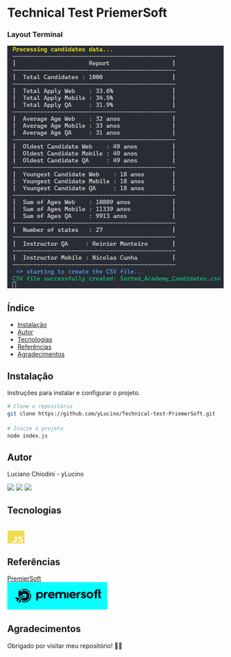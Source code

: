 # Technical Test PriemerSoft

### Layout Terminal
<img src="./design/layoutTerminal.png" alt="imagem do projeto final Desktop">

## Índice

- [Instalação](#instalação)
- [Autor](#autor)
- [Tecnologias](#tecnologias)
- [Referências](#referências)
- [Agradecimentos](#agradecimentos)

## Instalação

Instruções para instalar e configurar o projeto.

```sh
# Clone o repositório
git clone https://github.com/yLucino/Technical-test-PriemerSoft.git

# Inicie o projeto
node index.js
```

## Autor

Luciano Chiodini - yLucino
<div> 
  <a href
="https://www.instagram.com/luci_ano_chi/" target="_blank"><img src="https://img.shields.io/badge/-Instagram-%23E4405F?style=for-the-badge&logo=instagram&logoColor=white" target="_blank"></a>
  <a href = "mailto:chiodiniluciano@gmail.com"><img src="https://img.shields.io/badge/-Gmail-%23333?style=for-the-badge&logo=gmail&logoColor=white" target="_blank"></a>
  <a href="https://www.linkedin.com/in/luciano-chiodini-6a35092b3/" target="_blank"><img src="https://img.shields.io/badge/-LinkedIn-%230077B5?style=for-the-badge&logo=linkedin&logoColor=white" target="_blank"></a>
</div>

## Tecnologias

<div style="display: inline_block"><br>
  <img align="center" alt="Js" height="30" width="40" src="https://raw.githubusercontent.com/devicons/devicon/master/icons/javascript/javascript-plain.svg">
</div>

## Referências

<a href="https://premiersoft.net">PremierSoft</a>
<br>
<img src="./design/logoPremierSoft.png" alt="Logo PremierSoft"></img>

## Agradecimentos

Obrigado por visitar meu repositório! 🙂🫡